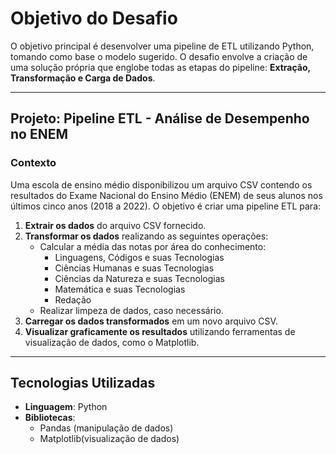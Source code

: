 # Objetivo do Desafio
O objetivo principal é desenvolver uma pipeline de ETL utilizando Python, tomando como base o modelo sugerido. O desafio envolve a criação de uma solução própria que englobe todas as etapas do pipeline: **Extração, Transformação e Carga de Dados**.

---

## Projeto: Pipeline ETL - Análise de Desempenho no ENEM

### Contexto
Uma escola de ensino médio disponibilizou um arquivo CSV contendo os resultados do Exame Nacional do Ensino Médio (ENEM) de seus alunos nos últimos cinco anos (2018 a 2022). O objetivo é criar uma pipeline ETL para:

1. **Extrair os dados** do arquivo CSV fornecido.
2. **Transformar os dados** realizando as seguintes operações:
   - Calcular a média das notas por área do conhecimento:
     - Linguagens, Códigos e suas Tecnologias
     - Ciências Humanas e suas Tecnologias
     - Ciências da Natureza e suas Tecnologias
     - Matemática e suas Tecnologias
     - Redação
   - Realizar limpeza de dados, caso necessário.
3. **Carregar os dados transformados** em um novo arquivo CSV.
4. **Visualizar graficamente os resultados** utilizando ferramentas de visualização de dados, como o Matplotlib.

---

## Tecnologias Utilizadas

- **Linguagem**: Python
- **Bibliotecas**:
  - Pandas (manipulação de dados)
  - Matplotlib(visualização de dados)
